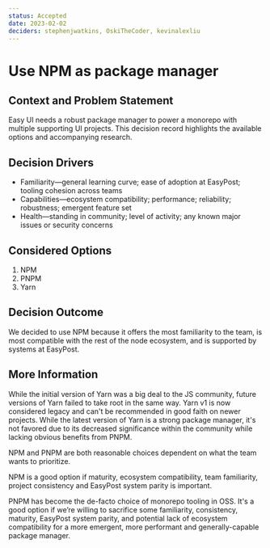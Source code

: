 ```yaml
---
status: Accepted
date: 2023-02-02
deciders: stephenjwatkins, OskiTheCoder, kevinalexliu
---
```


# Use NPM as package manager

## Context and Problem Statement

Easy UI needs a robust package manager to power a monorepo with multiple supporting UI projects. This decision record highlights the available options and accompanying research.

## Decision Drivers

- Familiarity—general learning curve; ease of adoption at EasyPost; tooling cohesion across teams
- Capabilities—ecosystem compatibility; performance; reliability; robustness; emergent feature set
- Health—standing in community; level of activity; any known major issues or security concerns

## Considered Options

1. NPM
2. PNPM
3. Yarn

## Decision Outcome

We decided to use NPM because it offers the most familiarity to the team, is most compatible with the rest of the node ecosystem, and is supported by systems at EasyPost.

## More Information

While the initial version of Yarn was a big deal to the JS community, future versions of Yarn failed to take root in the same way. Yarn v1 is now considered legacy and can't be recommended in good faith on newer projects. While the latest version of Yarn is a strong package manager, it's not favored due to its decreased significance within the community while lacking obvious benefits from PNPM.

NPM and PNPM are both reasonable choices dependent on what the team wants to prioritize.

NPM is a good option if maturity, ecosystem compatibility, team familiarity, project consistency and EasyPost system parity is important.

PNPM has become the de-facto choice of monorepo tooling in OSS. It's a good option if we’re willing to sacrifice some familiarity, consistency, maturity, EasyPost system parity, and potential lack of ecosystem compatibility for a more emergent, more performant and generally-capable package manager.
